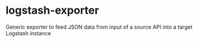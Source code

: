 # logstash-exporter
Generic exporter to feed JSON data from input of a source API into a target Logstash instance
